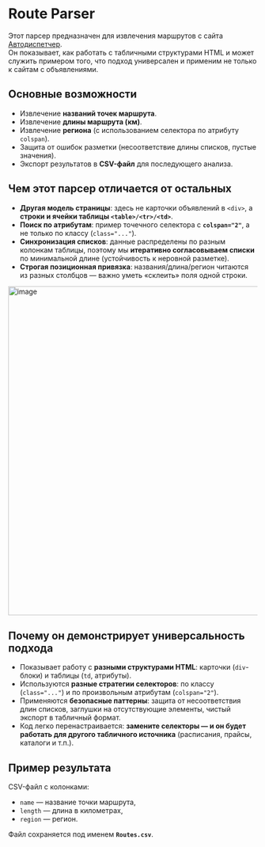# Route Parser

Этот парсер предназначен для извлечения маршрутов с сайта [Автодиспетчер](https://www.avtodispetcher.ru).  
Он показывает, как работать с табличными структурами HTML и может служить примером того, что подход универсален и применим не только к сайтам с объявлениями.

## Основные возможности
- Извлечение **названий точек маршрута**.
- Извлечение **длины маршрута (км)**.
- Извлечение **региона** (с использованием селектора по атрибуту `colspan`).
- Защита от ошибок разметки (несоответствие длины списков, пустые значения).
- Экспорт результатов в **CSV-файл** для последующего анализа.

## Чем этот парсер отличается от остальных
- **Другая модель страницы**: здесь не карточки объявлений в `<div>`, а **строки и ячейки таблицы `<table>/<tr>/<td>`**.  
- **Поиск по атрибутам**: пример точечного селектора с **`colspan="2"`**, а не только по классу (`class="..."`).  
- **Синхронизация списков**: данные распределены по разным колонкам таблицы, поэтому мы **итеративно согласовываем списки** по минимальной длине (устойчивость к неровной разметке).  
- **Строгая позиционная привязка**: названия/длина/регион читаются из разных столбцов — важно уметь «склеить» поля одной строки.  

<img width="869" height="665" alt="image" src="https://github.com/user-attachments/assets/649f508a-47b2-4400-ba54-367240cbb621" />

## Почему он демонстрирует универсальность подхода
- Показывает работу с **разными структурами HTML**: карточки (`div`-блоки) и таблицы (`td`, атрибуты).  
- Используются **разные стратегии селекторов**: по классу (`class="..."`) и по произвольным атрибутам (`colspan="2"`).  
- Применяются **безопасные паттерны**: защита от несоответствия длин списков, заглушки на отсутствующие элементы, чистый экспорт в табличный формат.  
- Код легко перенастраивается: **замените селекторы — и он будет работать для другого табличного источника** (расписания, прайсы, каталоги и т.п.).  

## Пример результата
CSV-файл с колонками:
- `name` — название точки маршрута,  
- `length` — длина в километрах,  
- `region` — регион.  

Файл сохраняется под именем **`Routes.csv`**.  
